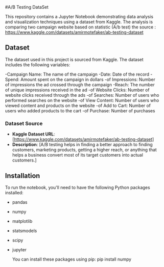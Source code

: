 #A/B Testing DataSet

This repository contains a Jupyter Notebook demonstrating data analysis and visualization techniques using a dataset from Kaggle. The analysis is comparing two campaign website based on statistic (A/b test)
the source : https://www.kaggle.com/datasets/amirmotefaker/ab-testing-dataset
## Dataset

The dataset used in this project is sourced from Kaggle. The dataset includes the following variables:

-Campaign Name: The name of the campaign
-Date: Date of the record
-Spend: Amount spent on the campaign in dollars
-of Impressions: Number of impressions the ad crossed through the campaign
-Reach: The number of unique impressions received in the ad
-of Website Clicks: Number of website clicks received through the ads
-of Searches: Number of users who performed searches on the website
-of View Content: Number of users who viewed content and products on the website
-of Add to Cart: Number of users who added products to the cart
-of Purchase: Number of purchases

### Dataset Source

- **Kaggle Dataset URL**: [https://www.kaggle.com/datasets/amirmotefaker/ab-testing-dataset]
- **Description**: [A/B testing helps in finding a better approach to finding customers, marketing products, getting a higher reach, or anything that helps a business convert most of its target customers into actual customers.]

## Installation

To run the notebook, you'll need to have the following Python packages installed:

- pandas
- numpy
- matplotlib
- statsmodels
- scipy
- jupyter

  You can install these packages using pip:
  pip install numpy
